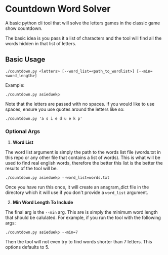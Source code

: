 # Countdown Word Solver
A basic python cli tool that will solve the letters games in the classic game show countdown.

The basic idea is you pass it a list of characters and the tool will find all the words hidden in that list of letters.

## Basic Usage
```
./countdown.py <letters> [--word_list=<path_to_wordlist>] [--min=<word_length>]
```

Example:
```
./countdown.py asieduekp
```
Note that the letters are passed with no spaces. If you would like to use spaces, ensure you use quotes around the letters like so:
```
./countdown.py 'a s i e d u e k p'
```

### Optional Args
1. **Word List**

The word list argument is simply the path to the words list file (words.txt in this repo or any other file that contains a list of words). This is what will be used to find real english words, therefore the better this list is the better the results of the tool will be.
```
./countdown.py asieduekp --word_list=words.txt
```
Once you have run this once, it will create an anagram_dict file in the directory which it will use if you don't provide a `word_list` argument.

2. **Min Word Length To Include**

The final arg is the `--min` arg. This are is simply the minimum word length that should be calulated. For example, if you run the tool with the following args:
```
./countdown.py asieduekp --min=7
```
Then the tool will not even try to find words shorter than 7 letters. This options defaults to 5.
